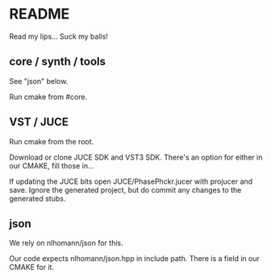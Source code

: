 # README #

Read my lips... Suck my balls!


## core / synth / tools ##

See "json" below.

Run cmake from #core.


## VST / JUCE ##

Run cmake from the root.

Download or clone JUCE SDK and VST3 SDK. There's an option for either in our CMAKE, fill those in...

If updating the JUCE bits open JUCE/PhasePhckr.jucer with projucer and save. Ignore the generated project, but do commit any changes to the generated stubs.


## json ##

We rely on nlhomann/json for this. 

Our code expects nlhomann/json.hpp in include path. There is a field in our CMAKE for it.
